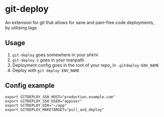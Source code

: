 git-deploy
==========

An extension for git that allows for sane and pain-free code deployments, by utilising tags

Usage
-----

1. `git-deploy` goes somewhere in your `$PATH`
2. `git-deploy.1` goes in your manpath
3. Deployment config goes in the root of your repo, in `.gitdeploy-ENV_NAME`
4. Deploy with `git deploy ENV_NAME`


Config example
--------------

```
export GITDEPLOY_SSH_HOST="production.example.com"
export GITDEPLOY_SSH_USER="appuser"
export GITDEPLOY_DIR="~/app"
export GITDEPLOY_MAKETARGET="pull_and_deploy"
```
